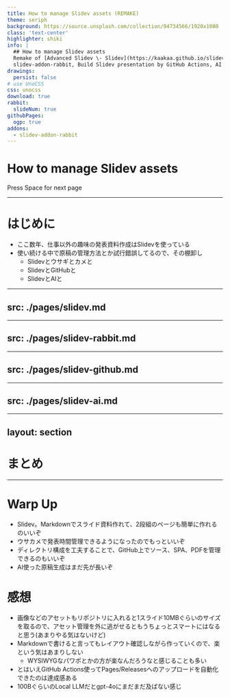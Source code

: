```yaml
---
title: How to manage Slidev assets (REMAKE)
theme: seriph
background: https://source.unsplash.com/collection/94734566/1920x1080
class: 'text-center'
highlighter: shiki
info: |
  ## How to manage Slidev assets
  Remake of [Advanced Slidev \- Slidev](https://kaakaa.github.io/slidev-resources/20230601_slidev).
  slidev-addon-rabbit, Build Slidev presentation by GitHub Actions, AI supported Slidev
drawings:
  persist: false
# use UnoCSS
css: unocss
download: true
rabbit:
  slideNum: true
githubPages:
  ogp: true
addons:
  - slidev-addon-rabbit
---
```


# How to manage Slidev assets

<div class="pt-12">
  <span @click="$slidev.nav.next" class="px-2 py-1 rounded cursor-pointer" hover="bg-white bg-opacity-10">
    Press Space for next page <carbon:arrow-right class="inline"/>
  </span>
</div>

---

# はじめに

* ここ数年、仕事以外の趣味の発表資料作成はSlidevを使っている
* 使い続ける中で原稿の管理方法とか試行錯誤してるので、その棚卸し
  * Slidevとウサギとカメと
  * SlidevとGitHubと
  * SlidevとAIと

---
src: ./pages/slidev.md
---

---
src: ./pages/slidev-rabbit.md
---

---
src: ./pages/slidev-github.md
---

---
src: ./pages/slidev-ai.md
---


---
layout: section
---

# まとめ

---

# Warp Up

* Slidev。Markdownでスライド資料作れて、2段組のページも簡単に作れるのいいぞ
* ウサカメで発表時間管理できるようになったのでもっといいぞ
* ディレクトリ構成を工夫することで、GitHub上でソース、SPA、PDFを管理できるのもいいぞ
* AI使った原稿生成はまだ先が長いぞ

<div class="mt-10"/>

# 感想
* 画像などのアセットもリポジトリに入れると1スライド10MBぐらいのサイズを取るので、アセット管理を外に逃がせるともうちょっとスマートにはなると思う(あまりやる気はないけど)
* Markdownで書けると言ってもレイアウト確認しながら作っていくので、楽という気はあまりしない
  * WYSIWYGなパワポとかの方が楽なんだろうなと感じることも多い
* とはいえGitHub Actions使ってPages/Releasesへのアップロードを自動化できたのは達成感ある
* 100BぐらいのLocal LLMだとgpt-4oにまだまだ及ばない感じ
